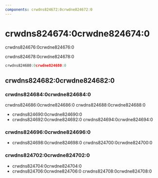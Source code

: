 ```yaml
---
components: crwdns824672:0crwdne824672:0
---
```

# crwdns824674:0crwdne824674:0

<p class="description">crwdns824676:0crwdne824676:0</p>

crwdns824678:0crwdne824678:0

```jsx
crwdns824680:0crwdne824680:0
```

## crwdns824682:0crwdne824682:0

### crwdns824684:0crwdne824684:0

crwdns824686:0crwdne824686:0 crwdns824688:0crwdne824688:0

- crwdns824690:0crwdne824690:0
- crwdns824692:0crwdne824692:0 crwdns824694:0crwdne824694:0

### crwdns824696:0crwdne824696:0

- crwdns824698:0crwdne824698:0 crwdns824700:0crwdne824700:0

### crwdns824702:0crwdne824702:0

- crwdns824704:0crwdne824704:0
- crwdns824706:0crwdne824706:0 crwdns824708:0crwdne824708:0